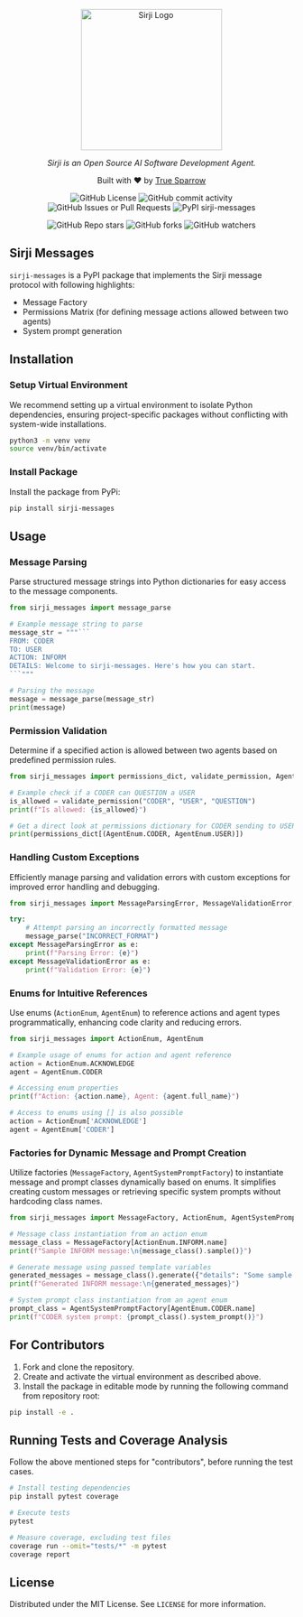 <p align="center">
  <a href="." target="blank"><img src="https://github.com/sirji-ai/sirji/assets/7627517/363fc6dd-69af-4d84-8b7c-a91ec092058d" width="250" alt="Sirji Logo" /></a>
</p>

<p align="center">
  <em>Sirji is an Open Source AI Software Development Agent.</em>
</p>

<p align="center">
  Built with ❤️ by <a href="https://truesparrow.com/" target="_blank">True Sparrow</a>
</p>

<p align="center">
  <img alt="GitHub License" src="https://img.shields.io/github/license/sirji-ai/sirji">
  <img alt="GitHub commit activity" src="https://img.shields.io/github/commit-activity/m/sirji-ai/sirji">
  <img alt="GitHub Issues or Pull Requests" src="https://img.shields.io/github/issues/sirji-ai/sirji">
  <img alt="PyPI sirji-messages" src="https://img.shields.io/pypi/v/sirji-messages.svg">
</p>

<p align="center">
  <img alt="GitHub Repo stars" src="https://img.shields.io/github/stars/sirji-ai/sirji">
  <img alt="GitHub forks" src="https://img.shields.io/github/forks/sirji-ai/sirji">
  <img alt="GitHub watchers" src="https://img.shields.io/github/watchers/sirji-ai/sirji">
</p>

## Sirji Messages

`sirji-messages` is a PyPI package that implements the Sirji message protocol with following highlights:

- Message Factory
- Permissions Matrix (for defining message actions allowed between two agents)
- System prompt generation

## Installation

### Setup Virtual Environment

We recommend setting up a virtual environment to isolate Python dependencies, ensuring project-specific packages without conflicting with system-wide installations.

```zsh
python3 -m venv venv
source venv/bin/activate
```

### Install Package

Install the package from PyPi:

```zsh
pip install sirji-messages
```

## Usage

### Message Parsing

Parse structured message strings into Python dictionaries for easy access to the message components.

````python
from sirji_messages import message_parse

# Example message string to parse
message_str = """```
FROM: CODER
TO: USER
ACTION: INFORM
DETAILS: Welcome to sirji-messages. Here's how you can start.
```"""

# Parsing the message
message = message_parse(message_str)
print(message)
````

### Permission Validation

Determine if a specified action is allowed between two agents based on predefined permission rules.

```python
from sirji_messages import permissions_dict, validate_permission, AgentEnum

# Example check if a CODER can QUESTION a USER
is_allowed = validate_permission("CODER", "USER", "QUESTION")
print(f"Is allowed: {is_allowed}")

# Get a direct look at permissions dictionary for CODER sending to USER
print(permissions_dict[(AgentEnum.CODER, AgentEnum.USER)])
```

### Handling Custom Exceptions

Efficiently manage parsing and validation errors with custom exceptions for improved error handling and debugging.

```python
from sirji_messages import MessageParsingError, MessageValidationError, message_parse

try:
    # Attempt parsing an incorrectly formatted message
    message_parse("INCORRECT_FORMAT")
except MessageParsingError as e:
    print(f"Parsing Error: {e}")
except MessageValidationError as e:
    print(f"Validation Error: {e}")
```

### Enums for Intuitive References

Use enums (`ActionEnum`, `AgentEnum`) to reference actions and agent types programmatically, enhancing code clarity and reducing errors.

```python
from sirji_messages import ActionEnum, AgentEnum

# Example usage of enums for action and agent reference
action = ActionEnum.ACKNOWLEDGE
agent = AgentEnum.CODER

# Accessing enum properties
print(f"Action: {action.name}, Agent: {agent.full_name}")

# Access to enums using [] is also possible
action = ActionEnum['ACKNOWLEDGE']
agent = AgentEnum['CODER']
```

### Factories for Dynamic Message and Prompt Creation

Utilize factories (`MessageFactory`, `AgentSystemPromptFactory`) to instantiate message and prompt classes dynamically based on enums. It simplifies creating custom messages or retrieving specific system prompts without hardcoding class names.

```python
from sirji_messages import MessageFactory, ActionEnum, AgentSystemPromptFactory, AgentEnum

# Message class instantiation from an action enum
message_class = MessageFactory[ActionEnum.INFORM.name]
print(f"Sample INFORM message:\n{message_class().sample()}")

# Generate message using passed template variables
generated_messages = message_class().generate({"details": "Some sample information."})
print(f"Generated INFORM message:\n{generated_messages}")

# System prompt class instantiation from an agent enum
prompt_class = AgentSystemPromptFactory[AgentEnum.CODER.name]
print(f"CODER system prompt: {prompt_class().system_prompt()}")
```

## For Contributors

1. Fork and clone the repository.
2. Create and activate the virtual environment as described above.
3. Install the package in editable mode by running the following command from repository root:

```zsh
pip install -e .
```

## Running Tests and Coverage Analysis

Follow the above mentioned steps for "contributors", before running the test cases.

```zsh
# Install testing dependencies
pip install pytest coverage

# Execute tests
pytest

# Measure coverage, excluding test files
coverage run --omit="tests/*" -m pytest
coverage report
```

## License

Distributed under the MIT License. See `LICENSE` for more information.
